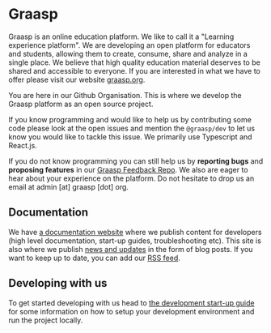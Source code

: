# Graasp

Graasp is an online education platform. We like to call it a "Learning experience platform". We are developing an open platform for educators and students, allowing them to create, consume, share and analyze in a single place. We believe that high quality education material deserves to be shared and accessible to everyone. If you are interested in what we have to offer please visit our website [graasp.org](https://graasp.org).

You are here in our Github Organisation. This is where we develop the Graasp platform as an open source project.

If you know programming and would like to help us by contributing some code please look at the open issues and mention the `@graasp/dev` to let us know you would like to tackle this issue. We primarily use Typescript and React.js.

If you do not know programming you can still help us by **reporting bugs** and **proposing features** in our [Graasp Feedback Repo](https://github.com/graasp-feedback). We also are eager to hear about your experience on the platform. Do not hesitate to drop us an email at admin [at] graasp [dot] org.

## Documentation

We have [a documentation website](https://graasp.github.io/docs) where we publish content for developers (high level documentation, start-up guides, troubleshooting etc). This site is also where we publish [news and updates](https://graasp.github.io/docs/blog) in the form of blog posts. If you want to keep up to date, you can add our [RSS feed](https://graasp.github.io/docs/blog/rss.xml).

## Developing with us

To get started developing with us head to [the development start-up guide](https://graasp.github.io/docs/developer/intro) for some information on how to setup your development environment and run the project locally.
